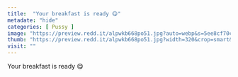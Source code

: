 ```yaml
---
title:  "Your breakfast is ready 😋"
metadate: "hide"
categories: [ Pussy ]
image: "https://preview.redd.it/alpwkb668po51.jpg?auto=webp&s=5ee8cf70c0b0ee5395ce4ddb4ac631d83d61881e"
thumb: "https://preview.redd.it/alpwkb668po51.jpg?width=320&crop=smart&auto=webp&s=bb831c1bb987844e8d46d4ee09e9cc32ee74f44f"
visit: ""
---
```

Your breakfast is ready 😋
